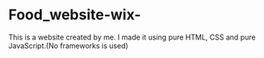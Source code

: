 # Food_website-wix-
This is a website created by me. I made it using pure HTML, CSS and pure JavaScript.(No frameworks is used)
